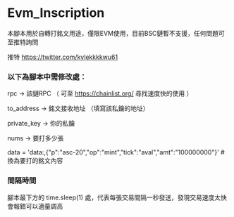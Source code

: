# Evm_Inscription
本腳本用於自轉打銘文用途，僅限EVM使用，目前BSC鏈暫不支援，任何問題可至推特詢問

推特 https://twitter.com/kylekkkkwu61


### 以下為腳本中需修改處：

rpc -> 該鏈RPC  （ 可至   https://chainlist.org/    尋找速度快的使用 ）

to_address -> 銘文接收地址 （填寫該私鑰的地址）

private_key -> 你的私鑰

nums -> 要打多少張

data = 'data:,{"p":"asc-20","op":"mint","tick":"aval","amt":"100000000"}'  # 換為要打的銘文內容



### 間隔時間

腳本最下方的 time.sleep(1) 處，代表每張交易間隔一秒發送，發現交易速度太快會報錯可以適量調高
